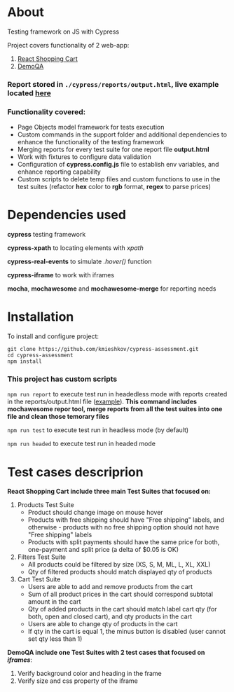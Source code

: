 # About

Testing framework  on JS with Cypress

Project covers functionality of 2 web-app:
1. <a href="https://react-shopping-cart-67954.firebaseapp.com/">React Shopping Cart</a>
2. <a href="https://demoqa.com/frames">DemoQA</a>

### Report stored in ```./cypress/reports/output.html```, live example located <a href="https://kmieshkov.github.io/">here</a>

### Functionality covered:
* Page Objects model framework for tests execution
* Custom commands in the support folder and additional dependencies to enhance the functionality of the testing framework
* Merging reports for every test suite for one report file **output.html**
* Work with fixtures to configure data validation
* Configuration of **cypress.config.js** file to establish env variables, and enhance reporting capability
* Custom scripts to delete temp files and custom functions to use in the test suites (refactor **hex** color to **rgb** format, **regex** to parse prices)

# Dependencies used
**cypress** testing framework

**cypress-xpath** to locating elements with *xpath*

**cypress-real-events** to simulate *.hover()* function

**cypress-iframe** to work with iframes

**mocha**, **mochawesome** and **mochawesome-merge** for reporting needs

# Installation

To install and configure project:
```
git clone https://github.com/kmieshkov/cypress-assessment.git
cd cypress-assessment
npm install
```

<h3>This project has custom scripts</h3>

```npm run report```  to execute test run in headedless mode with reports created in the reports/output.html file (<a href="https://github.com/kmieshkov/cypress-assessment/blob/main/cypress/reports/output.html">example</a>). **This command includes mochawesome repor tool, merge reports from all the test suites into one file and clean those temorary files** 

```npm run test``` to execute test run in headless mode (by default)

```npm run headed``` to execute test run in headed mode


# Test cases descriprion

**React Shopping Cart include three main Test Suites that focused on:**
1. Products Test Suite
   * Product should change image on mouse hover
   * Products with free shipping should have "Free shipping" labels, and otherwise - products with no free shipping option should not have "Free shipping" labels
   * Products with split payments should have the same price for both, one-payment and split price (a delta of $0.05 is OK)
2. Filters Test Suite
   * All products could be filtered by size (XS, S, M, ML, L, XL, XXL)
   * Qty of filtered products should match displayed qty of products
3. Cart Test Suite
   * Users are able to add and remove products from the cart
   * Sum of all product prices in the cart should correspond subtotal amount in the cart
   * Qty of added products in the cart should match label cart qty (for both, open and closed cart), and qty products in the cart
   * Users are able to change qty of products in the cart
   * If qty in the cart is equal 1, the minus button is disabled (user cannot set qty less than 1)


**DemoQA include one Test Suites with 2 test cases that focused on *iframes***:
1. Verify background color and heading in the frame
2. Verify size and css property of the iframe
